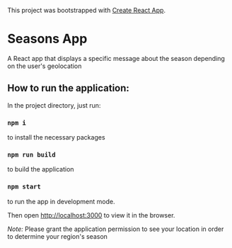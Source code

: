 This project was bootstrapped with [Create React App](https://github.com/facebook/create-react-app).

# Seasons App

A React app that displays a specific message about the season depending on the user's geolocation

## How to run the application:

In the project directory, just run:

### `npm i` 
to install the necessary packages
 
### `npm run build` 
to build the application

### `npm start` 
to run the app in development mode.<br />

Then open [http://localhost:3000](http://localhost:3000) to view it in the browser.

*Note:* Please grant the application permission to see your location in order to determine your region's season






